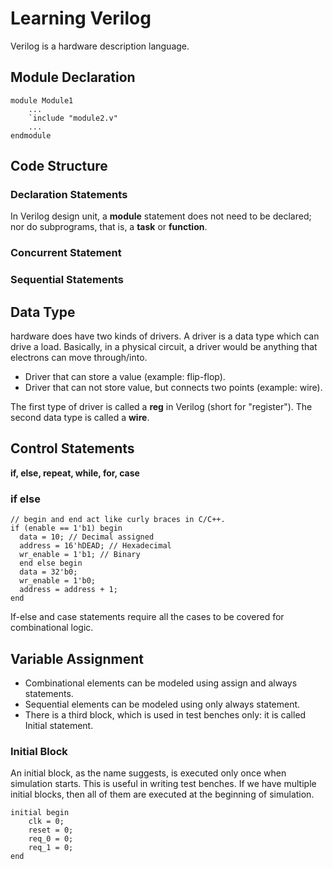 # Learning Verilog

Verilog is a hardware description language.

## Module Declaration

```
module Module1
    ...
    `include "module2.v"
    ...
endmodule
```

## Code Structure

### Declaration Statements

In Verilog design unit, a **module** statement does not need to be declared; nor do subprograms, that is, a **task** or **function**.

### Concurrent Statement

### Sequential Statements

## Data Type
hardware does have two kinds of drivers. 
A driver is a data type which can drive a load. Basically, in a physical circuit, a driver would be anything that electrons can move through/into.
- Driver that can store a value (example: flip-flop).
- Driver that can not store value, but connects two points (example: wire).
	
The first type of driver is called a **reg** in Verilog (short for "register"). The second data type is called a **wire**. 

## Control Statements
**if, else, repeat, while, for, case** 

### if else
```
// begin and end act like curly braces in C/C++.
if (enable == 1'b1) begin
  data = 10; // Decimal assigned
  address = 16'hDEAD; // Hexadecimal
  wr_enable = 1'b1; // Binary  
  end else begin
  data = 32'b0;
  wr_enable = 1'b0;
  address = address + 1;  
end
```
If-else and case statements require all the cases to be covered for combinational logic.

## Variable Assignment
- Combinational elements can be modeled using assign and always statements.
- Sequential elements can be modeled using only always statement.
- There is a third block, which is used in test benches only: it is called Initial statement.

### Initial Block
An initial block, as the name suggests, is executed only once when simulation starts. This is useful in writing test benches. If we have multiple initial blocks, then all of them are executed at the beginning of simulation.
```
initial begin
    clk = 0;
    reset = 0;
    req_0 = 0;
    req_1 = 0;
end
 ```

